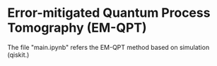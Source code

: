 # Error-mitigated Quantum Process Tomography (EM-QPT)
 The file "main.ipynb" refers the EM-QPT method based on simulation (qiskit.)
